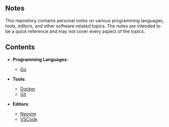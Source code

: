 ## Notes

This repository contains personal notes on various programming languages, tools, editors, and other software-related topics. The notes are intended to be a quick reference and may not cover every aspect of the topics.


## Contents

- **Programming Languages**:
    - [Go](./langs/go/README.md)

- **Tools**:
    - [Docker](./tools/docker.md)
    - [Git](./tools/git.md)

- **Editors**:
    - [Neovim](./editors/nvim/nvim.md)
    - [VSCode](./editors/vscode.md)
